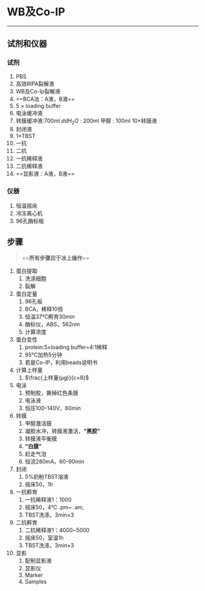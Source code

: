 # WB及Co-IP
---
## 试剂和仪器
### 试剂
1.  PBS
2.  高效RIPA裂解液
3.  WB及Co-Ip裂解液
4.  ==BCA法：A液，B液==
5.  5 × loading buffer
6.  电泳缓冲液
7.  转膜缓冲液:700ml $ddH_2O$ : 200ml 甲醇 : 100ml 10×转膜液
8. 封闭液
9. 1×TBST
10. 一抗
11. 二抗
12. 一抗稀释液
13. 二抗稀释液
14.  ==显影液：A液，B液==
### 仪器
1. 恒温摇床
2. 冷冻离心机
3. 96孔酶标板


## 步骤

> ==**所有步骤应于冰上操作**==
1. 蛋白提取
	1. 洗涤细胞
	2. 裂解
2. 蛋白定量
	1. 96孔板
	2. BCA，稀释10倍
	3. 恒温37℃孵育30min
	4. 酶标仪，ABS，562nm
	5. 计算浓度
3. 蛋白变性
	1. protein:5×loading buffer=4:1稀释
	2. 95℃加热5分钟
	3. 若是Co-IP，利用beads说明书
4. 计算上样量
	1. $\frac{上样量(μg)}{c×8}$
5. 电泳
	1. 预制胶，撕掉红色条膜
	2. 电泳液
	3. 恒压100-140V，60min
6. 转膜
	1. 甲醇激活膜
	2. 凝胶水冲，转膜液激活，**“黑胶”**
	3. 转膜液平衡膜
	4. **“白膜”**
	5. 赶走气泡
	6. 恒流280mA，60-90min
7. 封闭
	1. 5%奶粉TBST溶液
	2. 摇床50，1h
8. 一抗孵育
	1. 一抗稀释液1：1000
	2. 摇床50，4℃ .pm~ .am,
	3. TBST洗涤，3min×3
9. 二抗孵育
	1.  二抗稀释液1：4000~5000
	2. 摇床50，室温1h
	3. TBST洗涤，3min×3
10. 显影
	1. 配制显影液
	2. 显影仪
	3. Marker
	4. Samples

